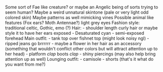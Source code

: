 Some sort of Fae like creature? or maybe an Angelic being of sorts trying to seem human?
Maybe a weird unnatural skintone (pale or very light odd colored skin)
Maybe patterns as well mimicking vines
Possible animal like features (Fox ears? Moth Antennae?)
light grey eyes
Fashion style: traditional celtic, Gothic, emo (?)
Hair:
	- shoulder length curly hair or maybe style it to have her ears exposed
	- Desaturated cyan
	- semi-exposed forehead
Main outfit:
	 - tank top over fishnet top (might look noisy ngl)
	 - ripped jeans go brrrrrr
	 - maybe a flower in her hair as an accessory (something that wouldn't conflict other colors but will attract attention up to her head)
	 - platform *clap* boots *clap*
	 - shiny piercings (may also help bring attention up as well)
Lounging outfit:
	 - camisole
	 - shorts (that's it what do you want from me?)
